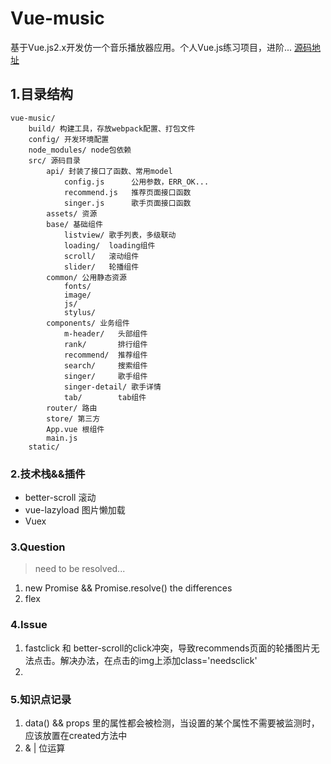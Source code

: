 # Vue-music


基于Vue.js2.x开发仿一个音乐播放器应用。个人Vue.js练习项目，进阶...
[源码地址](https://github.com/ustbhuangyi/vue-music)


## 1.目录结构
```shell
vue-music/
    build/ 构建工具，存放webpack配置、打包文件
    config/ 开发环境配置
    node_modules/ node包依赖
    src/ 源码目录
        api/ 封装了接口了函数、常用model
            config.js      公用参数，ERR_OK...
            recommend.js   推荐页面接口函数
            singer.js      歌手页面接口函数
        assets/ 资源
        base/ 基础组件
            listview/ 歌手列表，多级联动
            loading/  loading组件
            scroll/   滚动组件
            slider/   轮播组件
        common/ 公用静态资源
            fonts/
            image/
            js/
            stylus/
        components/ 业务组件
            m-header/   头部组件
            rank/       排行组件
            recommend/  推荐组件
            search/     搜索组件
            singer/     歌手组件
            singer-detail/ 歌手详情
            tab/        tab组件
        router/ 路由
        store/ 第三方
        App.vue 根组件
        main.js
    static/        
```

### 2.技术栈&&插件
- better-scroll 滚动
- vue-lazyload 图片懒加载
- Vuex

### 3.Question
> need to be resolved...

1. new Promise && Promise.resolve()  the differences
1. flex

### 4.Issue
1. fastclick 和 better-scroll的click冲突，导致recommends页面的轮播图片无法点击。解决办法，在点击的img上添加class='needsclick'
1. 


### 5.知识点记录
1. data() && props 里的属性都会被检测，当设置的某个属性不需要被监测时，应该放置在created方法中
1. & | 位运算
